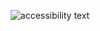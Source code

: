 <p align="center">
  <img src="https://github.com/om-prakash416/Asoit_Ce_2202030400093_OM_PRAKASH/blob/main/assignment_1/Screenshot 2024-03-08 000807.png" alt="accessibility text" >
</p>
